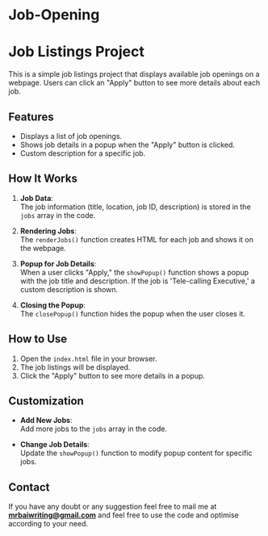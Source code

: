 # Job-Opening

# Job Listings Project

This is a simple job listings project that displays available job openings on a webpage. Users can click an "Apply" button to see more details about each job.

## Features

- Displays a list of job openings.
- Shows job details in a popup when the "Apply" button is clicked.
- Custom description for a specific job.

## How It Works

1. **Job Data**:  
   The job information (title, location, job ID, description) is stored in the `jobs` array in the code.

2. **Rendering Jobs**:  
   The `renderJobs()` function creates HTML for each job and shows it on the webpage.

3. **Popup for Job Details**:  
   When a user clicks "Apply," the `showPopup()` function shows a popup with the job title and description. If the job is 'Tele-calling Executive,' a custom description is shown.

4. **Closing the Popup**:  
   The `closePopup()` function hides the popup when the user closes it.

## How to Use

1. Open the `index.html` file in your browser.
2. The job listings will be displayed.
3. Click the "Apply" button to see more details in a popup.

## Customization

- **Add New Jobs**:  
  Add more jobs to the `jobs` array in the code.
  
- **Change Job Details**:  
  Update the `showPopup()` function to modify popup content for specific jobs.

## Contact

If you have any doubt or any suggestion feel free to mail me at **mrbaiwriting@gmail.com** and feel free to use the code and optimise according to your need.
